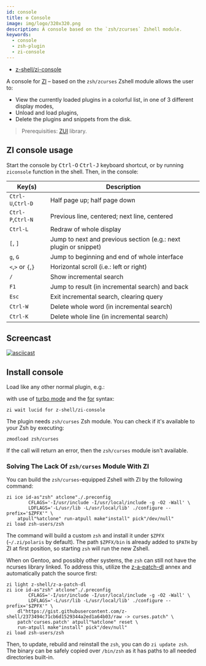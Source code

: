 ```yaml
---
id: console
title: ⚙️ Console
image: img/logo/320x320.png
description: A console based on the `zsh/zcurses` Zshell module.
keywords:
  - console
  - zsh-plugin
  - zi-console
---
```


- [z-shell/zi-console](https://github.com/z-shell/zi-console)

A console for [ZI][1] – based on the `zsh/zcurses` Zshell module allows the user to:

- View the currently loaded plugins in a colorful list, in one of 3 different display modes,
- Unload and load plugins,
- Delete the plugins and snippets from the disk.

> Prerequisities: [ZUI][2] library.

## ZI console usage

Start the console by <kbd>Ctrl-O</kbd> <kbd>Ctrl-J</kbd> keyboard shortcut, or by running `ziconsole` function in the
shell. Then, in the console:

| Key(s)             | Description                                                      |
| ------------------ | ---------------------------------------------------------------- |
| `Ctrl-U`,`Ctrl-D`  | Half page up; half page down                                     |
| `Ctrl-P`,`Ctrl-N`  | Previous line, centered; next line, centered                     |
| `Ctrl-L`           | Redraw of whole display                                          |
| `[`, `]`           | Jump to next and previous section (e.g.: next plugin or snippet) |
| `g`, `G`           | Jump to beginning and end of whole interface                     |
| `<`,`>` or `{`,`}` | Horizontal scroll (i.e.: left or right)                          |
| `/`                | Show incremental search                                          |
| `F1`               | Jump to result (in incremental search) and back                  |
| `Esc`              | Exit incremental search, clearing query                          |
| `Ctrl-W`           | Delete whole word (in incremental search)                        |
| `Ctrl-K`           | Delete whole line (in incremental search)                        |

## Screencast

[![asciicast][3]][3-1]

## Install console

Load like any other normal plugin, e.g.:

with use of [turbo mode][4] and the [for][5] syntax:

```shell
zi wait lucid for z-shell/zi-console
```

The plugin needs `zsh/curses` Zsh module. You can check if it's available to your Zsh by executing:

```shell
zmodload zsh/curses
```

If the call will return an error, then the `zsh/curses` module isn't available.

### Solving The Lack Of `zsh/curses` Module With ZI

You can build the `zsh/curses`-equipped Zshell with ZI by the following command:

```shell
zi ice id-as"zsh" atclone"./.preconfig
        CFLAGS='-I/usr/include -I/usr/local/include -g -O2 -Wall' \
        LDFLAGS='-L/usr/lib -L/usr/local/lib' ./configure --prefix='$ZPFX'" \
    atpull"%atclone" run-atpull make"install" pick"/dev/null"
zi load zsh-users/zsh
```

The command will build a custom `zsh` and install it under `$ZPFX` (`~/.zi/polaris` by default). The path `$ZPFX/bin` is
already added to `$PATH` by ZI at first position, so starting `zsh` will run the new Zshell.

When on Gentoo, and possibly other systems, the `zsh` can still not have the ncurses library linked. To address this,
utilize the [z-a-patch-dl][6] annex and automatically patch the source first:

```shell
zi light z-shell/z-a-patch-dl
zi ice id-as"zsh" atclone"./.preconfig
        CFLAGS='-I/usr/include -I/usr/local/include -g -O2 -Wall' \
        LDFLAGS='-L/usr/lib -L/usr/local/lib' ./configure --prefix='$ZPFX'" \
    dl"https://gist.githubusercontent.com/z-shell/2373494c71cb6d1529344a2ed1a64b03/raw -> curses.patch" \
    patch'curses.patch' atpull"%atclone" reset \
    run-atpull make"install" pick"/dev/null"
zi load zsh-users/zsh
```

Then, to update, rebuild and reinstall the `zsh`, you can do `zi update zsh`. The binary can be safely copied over
`/bin/zsh` as it has paths to all needed directories built-in.

[1]: https://github.com/z-shell/zi
[2]: https://github.com/z-shell/zui
[3]: https://asciinema.org/a/272994.svg
[3-1]: https://asciinema.org/a/272994
[4]: /docs/getting_started/overview#turbo-mode-zsh--53
[5]: /docs/guides/syntax/for
[6]: https://github.com/z-shell/z-a-patch-dl
